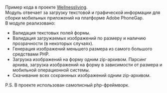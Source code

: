 Пример кода в проекте [Wellnessliving](wellnessliving.com).  
Модуль отвечает за загрузку текстовой и графической информации для сборки мобильных приложений на платформе Adobe PhoneGap.  
В модуле реализовано:
- Валидация текстовых полей формы.  
- Валидация загружаемых изображений по размеру и наличию прозрачности (в некоторых случаях).
- Генерация изображений меньшего размера из самого большого средствами PHP.
- Загрузка изображений на форму одним zip-архивом. Парсинг архива, загрузка изображений на форму в зависимости от размера и мобильной операционной системы.
- Скачивание всех сохраннных изображений одним zip-архивом.

P.S. В проекте использован самописный php-фреймворк.
